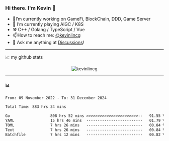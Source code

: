 ### Hi there. I'm Kevin 👋

- 🔭I’m currently working on GameFi, BlockChain, DDD, Game Server
- 🌱 I’m currently playing AIGC / K8S
-   :hammer_and_pick: C++ / Golang / TypeScript / Vue
- 📫How to reach me: [@kevinlincg](https://twitter.com/kevinlincg) 
-   :thought_balloon: Ask me anything at [Discussions](https://github.com/kevinlincg/kevinlincg/issues/new)!

---

📈 my github stats

<p align="center"> <img src="https://github-readme-stats-ouuan.vercel.app/api?username=kevinlincg&theme=dark&show_icons=true&count_private=true" alt="kevinlincg" />

---

#### :bar_chart: 

<!--START_SECTION:waka-->

```txt
From: 09 November 2022 - To: 31 December 2024

Total Time: 883 hrs 34 mins

Go                  808 hrs 52 mins >>>>>>>>>>>>>>>>>>>>>>>--   91.55 %
YAML                15 hrs 46 mins  -------------------------   01.79 %
TOML                7 hrs 26 mins   -------------------------   00.84 %
Text                7 hrs 26 mins   -------------------------   00.84 %
Batchfile           7 hrs 12 mins   -------------------------   00.82 %
```

<!--END_SECTION:waka-->
